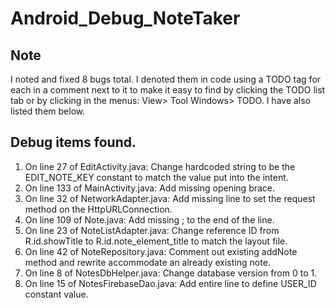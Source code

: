 # Android_Debug_NoteTaker

## Note

I noted and fixed 8 bugs total.  I denoted them in code using a TODO tag for each in a comment next to it to make it easy to find by clicking the TODO list tab or by clicking in the menus: View> Tool Windows> TODO.  I have also listed them below.

## Debug items found.

1. On line 27	of EditActivity.java:       Change hardcoded string to be the EDIT_NOTE_KEY constant to match the value put into the intent.
2. On line 133	of MainActivity.java:       Add missing opening brace.
3. On line 32	of NetworkAdapter.java:     Add missing line to set the request method on the HttpURLConnection.
4. On line 109	of Note.java:               Add missing ; to the end of the line.
5. On line 23	of NoteListAdapter.java:    Change reference ID from R.id.showTitle to R.id.note_element_title to match the layout file.
6. On line 42	of NoteRepository.java:     Comment out existing addNote method and rewrite accommodate an already existing note.
7. On line 8 	of NotesDbHelper.java:      Change database version from 0 to 1.
8. On line 15	of NotesFirebaseDao.java:   Add entire line to define USER_ID constant value.